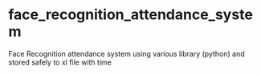 # face_recognition_attendance_system
Face Recognition attendance system using various library (python) and stored safely to xl file with time 
